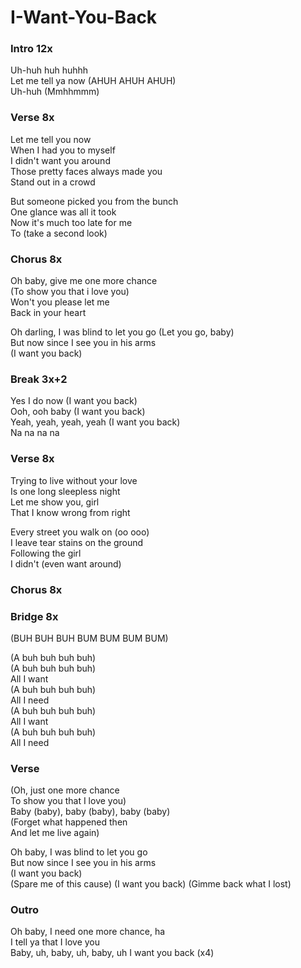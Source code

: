 # I-Want-You-Back


### Intro  12x
Uh-huh huh huhhh  
Let me tell ya now (AHUH AHUH AHUH)  
Uh-huh (Mmhhmmm)

### Verse  8x
Let me tell you now  
When I had you to myself  
I didn't want you around  
Those pretty faces always made you  
Stand out in a crowd  

But someone picked you from the bunch  
One glance was all it took  
Now it's much too late for me  
To (take a second look)  

### Chorus  8x
Oh baby, give me one more chance  
(To show you that i love you)  
Won't you please let me  
Back in your heart  

Oh darling, I was blind to let you go 
(Let you go, baby)  
But now since I see you in his arms  
(I want you back)

### Break  3x+2
Yes I do now (I want you back)   
Ooh, ooh baby (I want you back)    
Yeah, yeah, yeah, yeah (I want you back)  
Na na na na  

### Verse  8x
Trying to live without your love  
Is one long sleepless night  
Let me show you, girl  
That I know wrong from right  

Every street you walk on (oo ooo)  
I leave tear stains on the ground  
Following the girl  
I didn't (even want around)  

### Chorus  8x

### Bridge  8x
(BUH BUH BUH BUM BUM BUM BUM)

(A buh buh buh buh)  
(A buh buh buh buh)  
All I want  
(A buh buh buh buh)  
All I need  
(A buh buh buh buh)  
All I want  
(A buh buh buh buh)  
All I need  

### Verse  
(Oh, just one more chance  
To show you that I love you)  
Baby (baby), baby (baby), baby (baby)  
(Forget what happened then  
And let me live again)  

Oh baby, I was blind to let you go  
But now since I see you in his arms  
(I want you back)  
(Spare me of this cause)
(I want you back)
(Gimme back what I lost)  

### Outro
Oh baby, I need one more chance, ha  
I tell ya that I love you  
Baby, uh, baby, uh, baby, uh
I want you back (x4)  
